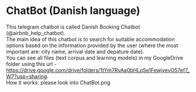 # ChatBot (Danish language)

This telegram chatbot is called Danish Booking Chatbot (@airbnb_help_chatbot).  
  The main idea of this chatbot is to search for suitable accommodation options based on the information provided by the user (where the most important are: city name, arrival date and depature date).  
    You can see all files (text corpus and learning models) in my GoogleDrive folder using this url - https://drive.google.com/drive/folders/1tYm7RvAa0bHLo5e1FewjyevO57ef7_W7?usp=sharing.  
      How it works:  please look into ChatBot.png

      
